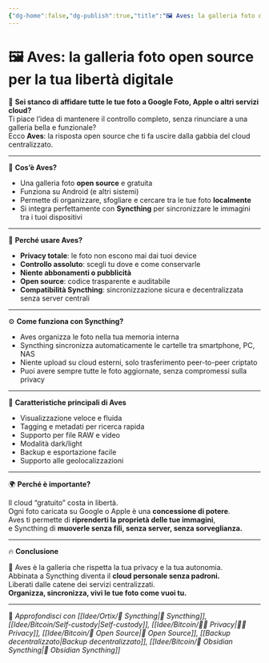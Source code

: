 ```yaml
---
{"dg-home":false,"dg-publish":true,"title":"🖼️ Aves: la galleria foto open source per la tua libertà digitale","tags":["Aves","OpenSource","Privacy","Syncthing","Foto","SelfCustody","Decentralizzazione"],"date":"2025-07-09","permalink":"/idee/ortix/aves/","dgPassFrontmatter":true}
---
```



# 🖼️ Aves: la galleria foto open source per la tua libertà digitale

📸 **Sei stanco di affidare tutte le tue foto a Google Foto, Apple o altri servizi cloud?**  
Ti piace l’idea di mantenere il controllo completo, senza rinunciare a una galleria bella e funzionale?  
Ecco **Aves**: la risposta open source che ti fa uscire dalla gabbia del cloud centralizzato.

---

🦅 **Cos’è Aves?**

- Una galleria foto **open source** e gratuita  
- Funziona su Android (e altri sistemi)  
- Permette di organizzare, sfogliare e cercare tra le tue foto **localmente**  
- Si integra perfettamente con **Syncthing** per sincronizzare le immagini tra i tuoi dispositivi

---

🔐 **Perché usare Aves?**

- **Privacy totale**: le foto non escono mai dai tuoi device  
- **Controllo assoluto**: scegli tu dove e come conservarle  
- **Niente abbonamenti o pubblicità**  
- **Open source**: codice trasparente e auditabile  
- **Compatibilità Syncthing**: sincronizzazione sicura e decentralizzata senza server centrali

---

⚙️ **Come funziona con Syncthing?**

- Aves organizza le foto nella tua memoria interna  
- Syncthing sincronizza automaticamente le cartelle tra smartphone, PC, NAS  
- Niente upload su cloud esterni, solo trasferimento peer-to-peer criptato  
- Puoi avere sempre tutte le foto aggiornate, senza compromessi sulla privacy

---

📱 **Caratteristiche principali di Aves**

- Visualizzazione veloce e fluida  
- Tagging e metadati per ricerca rapida  
- Supporto per file RAW e video  
- Modalità dark/light  
- Backup e esportazione facile  
- Supporto alle geolocalizzazioni

---

🌍 **Perché è importante?**

Il cloud “gratuito” costa in libertà.  
Ogni foto caricata su Google o Apple è una **concessione di potere**.  
Aves ti permette di **riprenderti la proprietà delle tue immagini**,  
e Syncthing di **muoverle senza fili, senza server, senza sorveglianza.**

---

🔥 **Conclusione**

🦅 Aves è la galleria che rispetta la tua privacy e la tua autonomia.  
Abbinata a Syncthing diventa il **cloud personale senza padroni.**  
Liberati dalle catene dei servizi centralizzati.  
**Organizza, sincronizza, vivi le tue foto come vuoi tu.**

---

🔗 _Approfondisci con [[Idee/Ortix/🔄 Syncthing\|🔄 Syncthing]], [[Idee/Bitcoin/Self-custody\|Self-custody]], [[Idee/Bitcoin/🕵️‍♂️ Privacy\|🕵️‍♂️ Privacy]], [[Idee/Bitcoin/🧬 Open Source\|🧬 Open Source]], [[Backup decentralizzato\|Backup decentralizzato]], [[Idee/Bitcoin/🔄 Obsidian Syncthing\|🔄 Obsidian Syncthing]]_